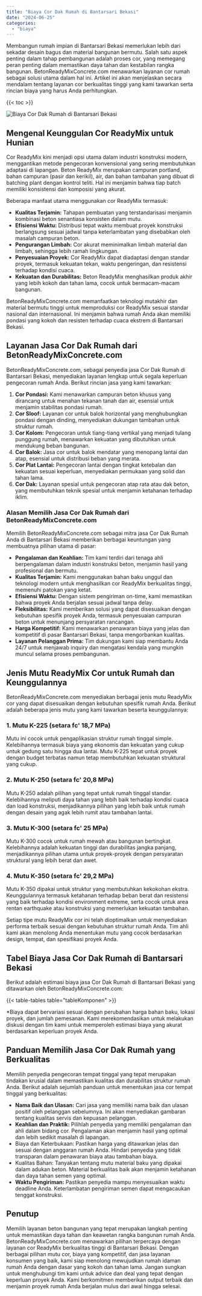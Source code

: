 ```yaml
---
title: "Biaya Cor Dak Rumah di Bantarsari Bekasi"
date: "2024-06-25"
categories: 
  - "biaya"
---
```


Membangun rumah impian di Bantarsari Bekasi memerlukan lebih dari sekadar desain bagus dan material bangunan bermutu. Salah satu aspek penting dalam tahap pembangunan adalah proses cor, yang memegang peran penting dalam memastikan daya tahan dan kestabilan rangka bangunan. BetonReadyMixConcrete.com menawarkan layanan cor rumah sebagai solusi utama dalam hal ini. Artikel ini akan menjelaskan secara mendalam tentang layanan cor berkualitas tinggi yang kami tawarkan serta rincian biaya yang harus Anda perhitungkan.

{{< toc >}}

![Biaya Cor Dak Rumah di Bantarsari Bekasi](https://betoncor8.github.io/cor/harga-beton-readymix-concrete%20(1).png)

## Mengenal Keunggulan Cor ReadyMix untuk Hunian

Cor ReadyMix kini menjadi opsi utama dalam industri konstruksi modern, menggantikan metode pengecoran konvensional yang sering membutuhkan adaptasi di lapangan. Beton ReadyMix merupakan campuran portland, bahan campuran (pasir dan kerikil), air, dan bahan tambahan yang dibuat di batching plant dengan kontrol teliti. Hal ini menjamin bahwa tiap batch memiliki konsistensi dan komposisi yang akurat.

Beberapa manfaat utama menggunakan cor ReadyMix termasuk:

- **Kualitas Terjamin:** Tahapan pembuatan yang terstandarisasi menjamin kombinasi beton senantiasa konsisten dalam mutu.
- **Efisiensi Waktu:** Distribusi tepat waktu membuat proyek konstruksi berlangsung sesuai jadwal tanpa keterlambatan yang disebabkan oleh masalah campuran beton.
- **Pengurangan Limbah:** Cor akurat meminimalkan limbah material dan limbah, sehingga lebih ramah lingkungan.
- **Penyesuaian Proyek:** Cor ReadyMix dapat diadaptasi dengan standar proyek, termasuk kekuatan tekan, waktu pengeringan, dan resistensi terhadap kondisi cuaca.
- **Kekuatan dan Durabilitas:** Beton ReadyMix menghasilkan produk akhir yang lebih kokoh dan tahan lama, cocok untuk bermacam-macam bangunan.

BetonReadyMixConcrete.com memanfaatkan teknologi mutakhir dan material bermutu tinggi untuk memproduksi cor ReadyMix sesuai standar nasional dan internasional. Ini menjamin bahwa rumah Anda akan memiliki pondasi yang kokoh dan resisten terhadap cuaca ekstrem di Bantarsari Bekasi.

## Layanan Jasa Cor Dak Rumah dari BetonReadyMixConcrete.com

BetonReadyMixConcrete.com, sebagai penyedia jasa Cor Dak Rumah di Bantarsari Bekasi, menyediakan layanan lengkap untuk segala keperluan pengecoran rumah Anda. Berikut rincian jasa yang kami tawarkan:

1. **Cor Pondasi:** Kami menawarkan campuran beton khusus yang dirancang untuk menahan tekanan tanah dan air, esensial untuk menjamin stabilitas pondasi rumah.
2. **Cor Sloof:** Layanan cor untuk balok horizontal yang menghubungkan pondasi dengan dinding, menyediakan dukungan tambahan untuk struktur rumah.
3. **Cor Kolom:** Pengecoran untuk tiang-tiang vertikal yang menjadi tulang punggung rumah, menawarkan kekuatan yang dibutuhkan untuk mendukung beban bangunan.
4. **Cor Balok:** Jasa cor untuk balok mendatar yang menopang lantai dan atap, esensial untuk distribusi beban yang merata.
5. **Cor Plat Lantai:** Pengecoran lantai dengan tingkat ketebalan dan kekuatan sesuai keperluan, menyediakan permukaan yang solid dan tahan lama.
6. **Cor Dak:** Layanan spesial untuk pengecoran atap rata atau dak beton, yang membutuhkan teknik spesial untuk menjamin ketahanan terhadap iklim.

### Alasan Memilih Jasa Cor Dak Rumah dari BetonReadyMixConcrete.com

Memilih BetonReadyMixConcrete.com sebagai mitra jasa Cor Dak Rumah Anda di Bantarsari Bekasi memberikan berbagai keuntungan yang membuatnya pilihan utama di pasar:

- **Pengalaman dan Keahlian:** Tim kami terdiri dari tenaga ahli berpengalaman dalam industri konstruksi beton, menjamin hasil yang profesional dan bermutu.
- **Kualitas Terjamin:** Kami menggunakan bahan baku unggul dan teknologi modern untuk menghasilkan cor ReadyMix berkualitas tinggi, memenuhi patokan yang ketat.
- **Efisiensi Waktu:** Dengan sistem pengiriman on-time, kami memastikan bahwa proyek Anda berjalan sesuai jadwal tanpa delay.
- **Fleksibilitas:** Kami memberikan solusi yang dapat disesuaikan dengan kebutuhan spesifik proyek Anda, termasuk penyesuaian campuran beton untuk menunjang persyaratan rancangan.
- **Harga Kompetitif:** Kami menawarkan penawaran biaya yang jelas dan kompetitif di pasar Bantarsari Bekasi, tanpa mengorbankan kualitas.
- **Layanan Pelanggan Prima:** Tim dukungan kami siap membantu Anda 24/7 untuk menjawab inquiry dan mengatasi kendala yang mungkin muncul selama proses pembangunan.

## Jenis Mutu ReadyMix Cor untuk Rumah dan Keunggulannya

BetonReadyMixConcrete.com menyediakan berbagai jenis mutu ReadyMix cor yang dapat disesuaikan dengan kebutuhan spesifik rumah Anda. Berikut adalah beberapa jenis mutu yang kami tawarkan beserta keunggulannya:

### 1\. Mutu K-225 (setara fc' 18,7 MPa)

Mutu ini cocok untuk pengaplikasian struktur rumah tinggal simple. Kelebihannya termasuk biaya yang ekonomis dan kekuatan yang cukup untuk gedung satu hingga dua lantai. Mutu K-225 tepat untuk proyek dengan budget terbatas namun tetap membutuhkan kekuatan struktural yang cukup.

### 2\. Mutu K-250 (setara fc' 20,8 MPa)

Mutu K-250 adalah pilihan yang tepat untuk rumah tinggal standar. Kelebihannya meliputi daya tahan yang lebih baik terhadap kondisi cuaca dan load konstruksi, menjadikannya pilihan yang lebih baik untuk rumah dengan desain yang agak lebih rumit atau tambahan lantai.

### 3\. Mutu K-300 (setara fc' 25 MPa)

Mutu K-300 cocok untuk rumah mewah atau bangunan bertingkat. Kelebihannya adalah kekuatan tinggi dan durabilitas jangka panjang, menjadikannya pilihan utama untuk proyek-proyek dengan persyaratan struktural yang lebih berat dan awet.

### 4\. Mutu K-350 (setara fc' 29,2 MPa)

Mutu K-350 dipakai untuk struktur yang membutuhkan kekokohan ekstra. Keunggulannya termasuk ketahanan terhadap beban berat dan resistensi yang baik terhadap kondisi environment extreme, serta cocok untuk area rentan earthquake atau konstruksi yang memerlukan kekuatan tambahan.

Setiap tipe mutu ReadyMix cor ini telah dioptimalkan untuk menyediakan performa terbaik sesuai dengan kebutuhan struktur rumah Anda. Tim ahli kami akan menolong Anda menentukan mutu yang cocok berdasarkan design, tempat, dan spesifikasi proyek Anda.

## Tabel Biaya Jasa Cor Dak Rumah di Bantarsari Bekasi

Berikut adalah estimasi biaya jasa Cor Dak Rumah di Bantarsari Bekasi yang ditawarkan oleh BetonReadyMixConcrete.com:

{{< table-tables table="tableKomponen" >}}

\*Biaya dapat bervariasi sesuai dengan perubahan harga bahan baku, lokasi proyek, dan jumlah pemesanan. Kami merekomendasikan untuk melakukan diskusi dengan tim kami untuk memperoleh estimasi biaya yang akurat berdasarkan keperluan proyek Anda.

## Panduan Memilih Jasa Cor Dak Rumah yang Berkualitas

Memilih penyedia pengecoran tempat tinggal yang tepat merupakan tindakan krusial dalam memastikan kualitas dan durabilitas struktur rumah Anda. Berikut adalah sejumlah panduan untuk menentukan jasa cor tempat tinggal yang berkualitas:

- **Nama Baik dan Ulasan:** Cari jasa yang memiliki nama baik dan ulasan positif oleh pelanggan sebelumnya. Ini akan menyediakan gambaran tentang kualitas servis dan kepuasan pelanggan.
- **Keahlian dan Praktik:** Pilihlah penyedia yang memiliki pengalaman dan ahli dalam bidang cor. Pengalaman akan menjamin hasil yang optimal dan lebih sedikit masalah di lapangan.
- Biaya dan Keterbukaan: Pastikan harga yang ditawarkan jelas dan sesuai dengan anggaran rumah Anda. Hindari penyedia yang tidak transparan dalam penawaran biaya atau tambahan biaya.
- Kualitas Bahan: Tanyakan tentang mutu material baku yang dipakai dalam adukan beton. Material berkualitas baik akan menjamin ketahanan dan daya tahan semen yang optimal.
- **Waktu Pengiriman:** Pastikan penyedia mampu menyesuaikan waktu deadline Anda. Keterlambatan pengiriman semen dapat mengacaukan tenggat konstruksi.

## Penutup

Memilih layanan beton bangunan yang tepat merupakan langkah penting untuk memastikan daya tahan dan keawetan rangka bangunan rumah Anda. BetonReadyMixConcrete.com menawarkan pilihan terpercaya dengan layanan cor ReadyMix berkualitas tinggi di Bantarsari Bekasi. Dengan berbagai pilihan mutu cor, biaya yang kompetitif, dan jasa layanan konsumen yang baik, kami siap menolong mewujudkan rumah idaman rumah Anda dengan dasar yang kokoh dan tahan lama. Jangan sungkan untuk menghubungi tim kami untuk advice dan deal yang tepat dengan keperluan proyek Anda. Kami berkomitmen memberikan output terbaik dan menjamin proyek rumah Anda berjalan mulus dari awal hingga selesai.
